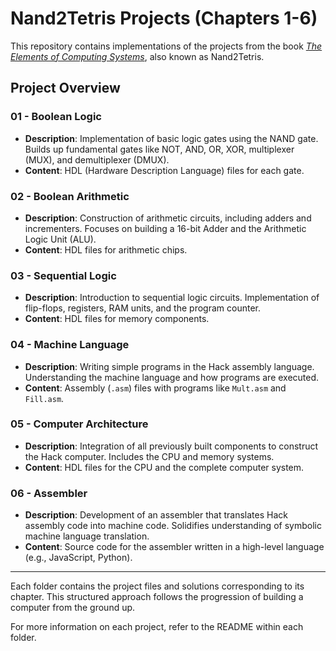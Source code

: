 # Nand2Tetris Projects (Chapters 1-6)

This repository contains implementations of the projects from the book [_The Elements of Computing Systems_](https://www.nand2tetris.org/), also known as Nand2Tetris.

## Project Overview

### 01 - Boolean Logic

- **Description**: Implementation of basic logic gates using the NAND gate. Builds up fundamental gates like NOT, AND, OR, XOR, multiplexer (MUX), and demultiplexer (DMUX).
- **Content**: HDL (Hardware Description Language) files for each gate.

### 02 - Boolean Arithmetic

- **Description**: Construction of arithmetic circuits, including adders and incrementers. Focuses on building a 16-bit Adder and the Arithmetic Logic Unit (ALU).
- **Content**: HDL files for arithmetic chips.

### 03 - Sequential Logic

- **Description**: Introduction to sequential logic circuits. Implementation of flip-flops, registers, RAM units, and the program counter.
- **Content**: HDL files for memory components.

### 04 - Machine Language

- **Description**: Writing simple programs in the Hack assembly language. Understanding the machine language and how programs are executed.
- **Content**: Assembly (`.asm`) files with programs like `Mult.asm` and `Fill.asm`.

### 05 - Computer Architecture

- **Description**: Integration of all previously built components to construct the Hack computer. Includes the CPU and memory systems.
- **Content**: HDL files for the CPU and the complete computer system.

### 06 - Assembler

- **Description**: Development of an assembler that translates Hack assembly code into machine code. Solidifies understanding of symbolic machine language translation.
- **Content**: Source code for the assembler written in a high-level language (e.g., JavaScript, Python).

---

Each folder contains the project files and solutions corresponding to its chapter. This structured approach follows the progression of building a computer from the ground up.

For more information on each project, refer to the README within each folder.
